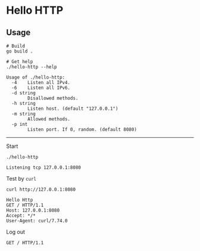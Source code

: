 # Hello HTTP

## Usage

```shell
# Build
go build .

# Get help
./hello-http --help
```

```text
Usage of ./hello-http:
  -4    Listen all IPv4.
  -6    Listen all IPv6.
  -d string
        Disallowed methods.
  -h string
        Listen host. (default "127.0.0.1")
  -m string
        Allowed methods.
  -p int
        Listen port. If 0, random. (default 8080)
```

--------

Start

```shell
./hello-http
```

```text
Listening tcp 127.0.0.1:8080
```

Test by `curl`

```shell
curl http://127.0.0.1:8080
```

```text
Hello Http
GET / HTTP/1.1
Host: 127.0.0.1:8080
Accept: */*
User-Agent: curl/7.74.0
```

Log out

```text
GET / HTTP/1.1
```
